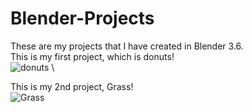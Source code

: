# Blender-Projects
These are my projects that I have created in Blender 3.6. \
This is my first project, which is donuts! \
![donuts](https://github.com/bhavikpanchal28/Blender-Projects/assets/32439746/d4a21519-c35f-4182-ad35-87bff588c613) \

This is my 2nd project, Grass! \
![Grass](https://github.com/bhavikpanchal28/Blender-Projects/assets/32439746/d3a933aa-59b4-4285-929e-e702bd821d6c)




